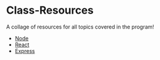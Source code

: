 # Class-Resources


A collage of resources for all topics covered in the program!

- [Node](Node.md)
- [React](React.md)
- [Express](Node.md)
